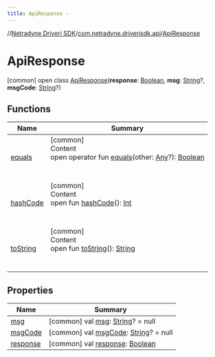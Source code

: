 ```yaml
---
title: ApiResponse -
---
```

//[Netradyne Driveri SDK](../../index.md)/[com.netradyne.driverisdk.api](../index.md)/[ApiResponse](index.md)



# ApiResponse  
 [common] open class [ApiResponse](index.md)(**response**: [Boolean](https://kotlinlang.org/api/latest/jvm/stdlib/kotlin/-boolean/index.html), **msg**: [String](https://kotlinlang.org/api/latest/jvm/stdlib/kotlin/-string/index.html)?, **msgCode**: [String](https://kotlinlang.org/api/latest/jvm/stdlib/kotlin/-string/index.html)?)   


## Functions  
  
|  Name|  Summary| 
|---|---|
| <a name="kotlin/Any/equals/#kotlin.Any?/PointingToDeclaration/"></a>[equals](../../com.netradyne.driverisdk.video/-n-d-video-a-p-i/index.md#%5Bkotlin%2FAny%2Fequals%2F%23kotlin.Any%3F%2FPointingToDeclaration%2F%5D%2FFunctions%2F-1360578461)| <a name="kotlin/Any/equals/#kotlin.Any?/PointingToDeclaration/"></a>[common]  <br>Content  <br>open operator fun [equals](../../com.netradyne.driverisdk.video/-n-d-video-a-p-i/index.md#%5Bkotlin%2FAny%2Fequals%2F%23kotlin.Any%3F%2FPointingToDeclaration%2F%5D%2FFunctions%2F-1360578461)(other: [Any](https://kotlinlang.org/api/latest/jvm/stdlib/kotlin/-any/index.html)?): [Boolean](https://kotlinlang.org/api/latest/jvm/stdlib/kotlin/-boolean/index.html)  <br><br><br>
| <a name="kotlin/Any/hashCode/#/PointingToDeclaration/"></a>[hashCode](../../com.netradyne.driverisdk.video/-n-d-video-a-p-i/index.md#%5Bkotlin%2FAny%2FhashCode%2F%23%2FPointingToDeclaration%2F%5D%2FFunctions%2F-1360578461)| <a name="kotlin/Any/hashCode/#/PointingToDeclaration/"></a>[common]  <br>Content  <br>open fun [hashCode](../../com.netradyne.driverisdk.video/-n-d-video-a-p-i/index.md#%5Bkotlin%2FAny%2FhashCode%2F%23%2FPointingToDeclaration%2F%5D%2FFunctions%2F-1360578461)(): [Int](https://kotlinlang.org/api/latest/jvm/stdlib/kotlin/-int/index.html)  <br><br><br>
| <a name="kotlin/Any/toString/#/PointingToDeclaration/"></a>[toString](../../com.netradyne.driverisdk.video/-n-d-video-a-p-i/index.md#%5Bkotlin%2FAny%2FtoString%2F%23%2FPointingToDeclaration%2F%5D%2FFunctions%2F-1360578461)| <a name="kotlin/Any/toString/#/PointingToDeclaration/"></a>[common]  <br>Content  <br>open fun [toString](../../com.netradyne.driverisdk.video/-n-d-video-a-p-i/index.md#%5Bkotlin%2FAny%2FtoString%2F%23%2FPointingToDeclaration%2F%5D%2FFunctions%2F-1360578461)(): [String](https://kotlinlang.org/api/latest/jvm/stdlib/kotlin/-string/index.html)  <br><br><br>


## Properties  
  
|  Name|  Summary| 
|---|---|
| <a name="com.netradyne.driverisdk.api/ApiResponse/msg/#/PointingToDeclaration/"></a>[msg](msg.md)| <a name="com.netradyne.driverisdk.api/ApiResponse/msg/#/PointingToDeclaration/"></a> [common] val [msg](msg.md): [String](https://kotlinlang.org/api/latest/jvm/stdlib/kotlin/-string/index.html)? = null   <br>
| <a name="com.netradyne.driverisdk.api/ApiResponse/msgCode/#/PointingToDeclaration/"></a>[msgCode](msg-code.md)| <a name="com.netradyne.driverisdk.api/ApiResponse/msgCode/#/PointingToDeclaration/"></a> [common] val [msgCode](msg-code.md): [String](https://kotlinlang.org/api/latest/jvm/stdlib/kotlin/-string/index.html)? = null   <br>
| <a name="com.netradyne.driverisdk.api/ApiResponse/response/#/PointingToDeclaration/"></a>[response](response.md)| <a name="com.netradyne.driverisdk.api/ApiResponse/response/#/PointingToDeclaration/"></a> [common] val [response](response.md): [Boolean](https://kotlinlang.org/api/latest/jvm/stdlib/kotlin/-boolean/index.html)   <br>

